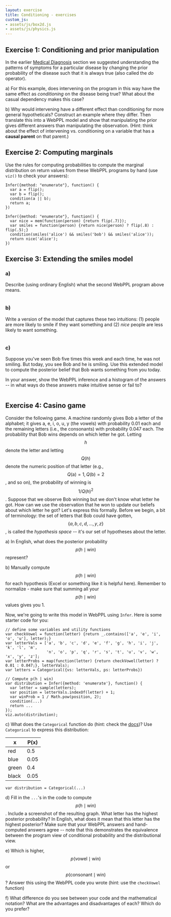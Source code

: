 ```yaml
---
layout: exercise
title: Conditioning - exercises
custom_js:
- assets/js/box2d.js
- assets/js/physics.js
---
```


## Exercise 1: Conditioning and prior manipulation

In the earlier [Medical Diagnosis]({{site.baseurl}}/chapters/02-generative-models.html#example-causal-models-in-medical-diagnosis) section we suggested understanding the patterns of symptoms for a particular disease by changing the prior probability of the disease such that it is always true (also called the *do* operator).

a) For this example, does intervening on the program in this way have the same effect as *conditioning* on the disease being true? What about the casual dependency makes this case?

b) Why would intervening have a different effect than conditioning for more general hypotheticals? Construct an example where they differ. Then translate this into a WebPPL model and show that manipulating the prior gives different answers than manipulating the observation. (Hint: think about the effect of intervening vs. conditioning on a variable that has a **causal parent** on that parent.)

## Exercise 2: Computing marginals

Use the rules for computing probabilities to compute the marginal distribution on return values from these WebPPL programs by hand (use `viz()` to check your answers):

~~~~
Infer({method: "enumerate"}, function() {
  var a = flip();
  var b = flip();
  condition(a || b);
  return a;
})
~~~~

~~~~
Infer({method: "enumerate"}, function() {
  var nice = mem(function(person) {return flip(.7)});
  var smiles = function(person) {return nice(person) ? flip(.8) : flip(.5);}
  condition(smiles('alice') && smiles('bob') && smiles('alice'));
  return nice('alice');
})
~~~~

## Exercise 3: Extending the smiles model

### a)

Describe (using ordinary English) what the second WebPPL program above means.

~~~~
~~~~

### b)

Write a version of the model that captures these two intuitions: (1) people are more likely to smile if they want something and (2) *nice* people are less likely to want something.

~~~~

~~~~

### c)

Suppose you've seen Bob five times this week and each time, he was not smiling. But today, you see Bob and he is smiling. Use this extended model to compute the posterior belief that Bob wants something from you today.

In your answer, show the WebPPL inference and a histogram of the answers -- in what ways do these answers make intuitive sense or fail to?

~~~~

~~~~


## Exercise 4: Casino game

Consider the following game. A machine randomly gives Bob a letter of the alphabet; it gives a, e, i, o, u, y (the vowels) with probability 0.01 each and the remaining letters (i.e., the consonants) with probability 0.047 each. The probability that Bob wins depends on which letter he got. Letting $$h$$ denote the letter and letting $$Q(h)$$ denote the numeric position of that letter (e.g., $$Q(\text{a}) = 1, Q(\text{b}) = 2$$, and so on), the probability of winning is $$1/Q(h)^2$$. Suppose that we observe Bob winning but we don't know what letter he got. How can we use the observation that he won to update our beliefs about which letter he got? Let's express this formally. Before we begin, a bit of terminology: the set of letters that Bob could have gotten, $$\{a, b, c, d, ..., y, z\}$$, is called the *hypothesis space* -- it's our set of hypotheses about the letter.

a) In English, what does the posterior probability $$p(h \mid \text{win})$$ represent?

b) Manually compute $$p(h \mid \text{win})$$ for each hypothesis (Excel or something like it is helpful here). Remember to normalize - make sure that summing all your $$p(h \mid \text{win})$$ values gives you 1.

Now, we're going to write this model in WebPPL using `Infer`. Here is some starter code for you:

~~~~
// define some variables and utility functions
var checkVowel = function(letter) {return _.contains(['a', 'e', 'i', 'o', 'u'], letter);}
var letterVals = ['a', 'b', 'c', 'd', 'e', 'f', 'g', 'h', 'i', 'j', 'k', 'l', 'm',
                  'n', 'o', 'p', 'q', 'r', 's', 't', 'u', 'v', 'w', 'x', 'y', 'z'];
var letterProbs = map(function(letter) {return checkVowel(letter) ? 0.01 : 0.047;}, letterVals);
var letters = Categorical({vs: letterVals, ps: letterProbs})

// Compute p(h | win)
var distribution = Infer({method: 'enumerate'}, function() {
  var letter = sample(letters);
  var position = letterVals.indexOf(letter) + 1; 
  var winProb = 1 / Math.pow(position, 2);
  condition(...)
  return ...
});
viz.auto(distribution);
~~~~

c) What does the `Categorical` function do (hint: check the [docs](http://webppl.readthedocs.io/en/master/distributions.html))? Use `Categorical` to express this distribution:

|x    | P(x)|
|---- | -----|
|red  | 0.5|
|blue | 0.05|
|green| 0.4|
|black| 0.05|	

~~~~ 
var distribution = Categorical(...)
~~~~

d) Fill in the `...`'s in the code to compute $$p(h \mid \text{win})$$. Include a screenshot of the resulting graph. What letter has the highest posterior probability? In English, what does it mean that this letter has the highest posterior? Make sure that your WebPPL answers and hand-computed answers agree -- note that this demonstrates the equivalence between the program view of conditional probability and the distributional view.

e) Which is higher, $$p(\text{vowel} \mid \text{win})$$ or $$p(\text{consonant} \mid \text{win})$$? Answer this using the WebPPL code you wrote (hint: use the `checkVowel` function)

f) What difference do you see between your code and the mathematical notation? What are the advantages and disadvantages of each? Which do you prefer?
